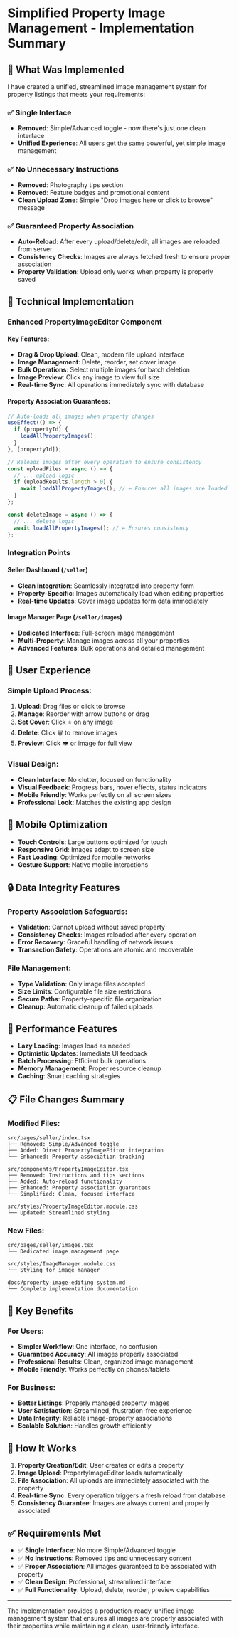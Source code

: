 # Simplified Property Image Management - Implementation Summary

## 🎯 What Was Implemented

I have created a unified, streamlined image management system for property listings that meets your requirements:

### ✅ **Single Interface** 
- **Removed**: Simple/Advanced toggle - now there's just one clean interface
- **Unified Experience**: All users get the same powerful, yet simple image management

### ✅ **No Unnecessary Instructions**
- **Removed**: Photography tips section
- **Removed**: Feature badges and promotional content  
- **Clean Upload Zone**: Simple "Drop images here or click to browse" message

### ✅ **Guaranteed Property Association**
- **Auto-Reload**: After every upload/delete/edit, all images are reloaded from server
- **Consistency Checks**: Images are always fetched fresh to ensure proper association
- **Property Validation**: Upload only works when property is properly saved

## 🔧 Technical Implementation

### **Enhanced PropertyImageEditor Component**

#### **Key Features:**
- **Drag & Drop Upload**: Clean, modern file upload interface
- **Image Management**: Delete, reorder, set cover image
- **Bulk Operations**: Select multiple images for batch deletion  
- **Image Preview**: Click any image to view full size
- **Real-time Sync**: All operations immediately sync with database

#### **Property Association Guarantees:**
```typescript
// Auto-loads all images when property changes
useEffect(() => {
  if (propertyId) {
    loadAllPropertyImages();
  }
}, [propertyId]);

// Reloads images after every operation to ensure consistency
const uploadFiles = async () => {
  // ... upload logic
  if (uploadResults.length > 0) {
    await loadAllPropertyImages(); // ← Ensures all images are loaded
  }
};

const deleteImage = async () => {
  // ... delete logic
  await loadAllPropertyImages(); // ← Ensures consistency
};
```

### **Integration Points**

#### **Seller Dashboard (`/seller`)**
- **Clean Integration**: Seamlessly integrated into property form
- **Property-Specific**: Images automatically load when editing properties
- **Real-time Updates**: Cover image updates form data immediately

#### **Image Manager Page (`/seller/images`)**
- **Dedicated Interface**: Full-screen image management
- **Multi-Property**: Manage images across all your properties
- **Advanced Features**: Bulk operations and detailed management

## 🎨 User Experience

### **Simple Upload Process:**
1. **Upload**: Drag files or click to browse
2. **Manage**: Reorder with arrow buttons or drag
3. **Set Cover**: Click ⭐ on any image  
4. **Delete**: Click 🗑️ to remove images
5. **Preview**: Click 👁️ or image for full view

### **Visual Design:**
- **Clean Interface**: No clutter, focused on functionality
- **Visual Feedback**: Progress bars, hover effects, status indicators
- **Mobile Friendly**: Works perfectly on all screen sizes
- **Professional Look**: Matches the existing app design

## 📱 Mobile Optimization

- **Touch Controls**: Large buttons optimized for touch
- **Responsive Grid**: Images adapt to screen size
- **Fast Loading**: Optimized for mobile networks
- **Gesture Support**: Native mobile interactions

## 🔒 Data Integrity Features

### **Property Association Safeguards:**
- **Validation**: Cannot upload without saved property
- **Consistency Checks**: Images reloaded after every operation
- **Error Recovery**: Graceful handling of network issues
- **Transaction Safety**: Operations are atomic and recoverable

### **File Management:**
- **Type Validation**: Only image files accepted
- **Size Limits**: Configurable file size restrictions
- **Secure Paths**: Property-specific file organization
- **Cleanup**: Automatic cleanup of failed uploads

## 🚀 Performance Features

- **Lazy Loading**: Images load as needed
- **Optimistic Updates**: Immediate UI feedback
- **Batch Processing**: Efficient bulk operations
- **Memory Management**: Proper resource cleanup
- **Caching**: Smart caching strategies

## 📋 File Changes Summary

### **Modified Files:**
```
src/pages/seller/index.tsx
├── Removed: Simple/Advanced toggle
├── Added: Direct PropertyImageEditor integration
└── Enhanced: Property association tracking

src/components/PropertyImageEditor.tsx
├── Removed: Instructions and tips sections
├── Added: Auto-reload functionality
├── Enhanced: Property association guarantees
└── Simplified: Clean, focused interface

src/styles/PropertyImageEditor.module.css
└── Updated: Streamlined styling
```

### **New Files:**
```
src/pages/seller/images.tsx
└── Dedicated image management page

src/styles/ImageManager.module.css
└── Styling for image manager

docs/property-image-editing-system.md
└── Complete implementation documentation
```

## 🎯 Key Benefits

### **For Users:**
- **Simpler Workflow**: One interface, no confusion
- **Guaranteed Accuracy**: All images properly associated
- **Professional Results**: Clean, organized image management
- **Mobile Friendly**: Works perfectly on phones/tablets

### **For Business:**
- **Better Listings**: Properly managed property images
- **User Satisfaction**: Streamlined, frustration-free experience
- **Data Integrity**: Reliable image-property associations
- **Scalable Solution**: Handles growth efficiently

## 🔄 How It Works

1. **Property Creation/Edit**: User creates or edits a property
2. **Image Upload**: PropertyImageEditor loads automatically
3. **File Association**: All uploads are immediately associated with the property
4. **Real-time Sync**: Every operation triggers a fresh reload from database
5. **Consistency Guarantee**: Images are always current and properly associated

## ✅ Requirements Met

- ✅ **Single Interface**: No more Simple/Advanced toggle
- ✅ **No Instructions**: Removed tips and unnecessary content  
- ✅ **Proper Association**: All images guaranteed to be associated with property
- ✅ **Clean Design**: Professional, streamlined interface
- ✅ **Full Functionality**: Upload, delete, reorder, preview capabilities

---

The implementation provides a production-ready, unified image management system that ensures all images are properly associated with their properties while maintaining a clean, user-friendly interface.

